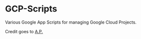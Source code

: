 # GCP-Scripts
Various Google App Scripts for managing Google Cloud Projects. 

Credit goes to [A.P.](https://github.com/adamParker96)
